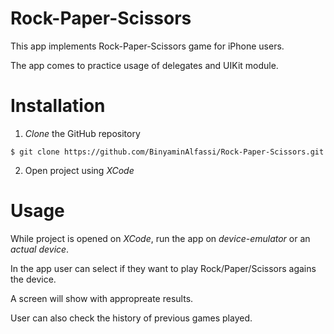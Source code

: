 # Rock-Paper-Scissors
This app implements Rock-Paper-Scissors game for iPhone users.

The app comes to practice usage of delegates and UIKit module.

# Installation
1) _Clone_ the GitHub repository

`$ git clone https://github.com/BinyaminAlfassi/Rock-Paper-Scissors.git`

2) Open project using _XCode_

# Usage
While project is opened on _XCode_, run the app on _device-emulator_ or an _actual device_.

In the app user can select if they want to play Rock/Paper/Scissors agains the device.

A screen will show with appropreate results.

User can also check the history of previous games played.

